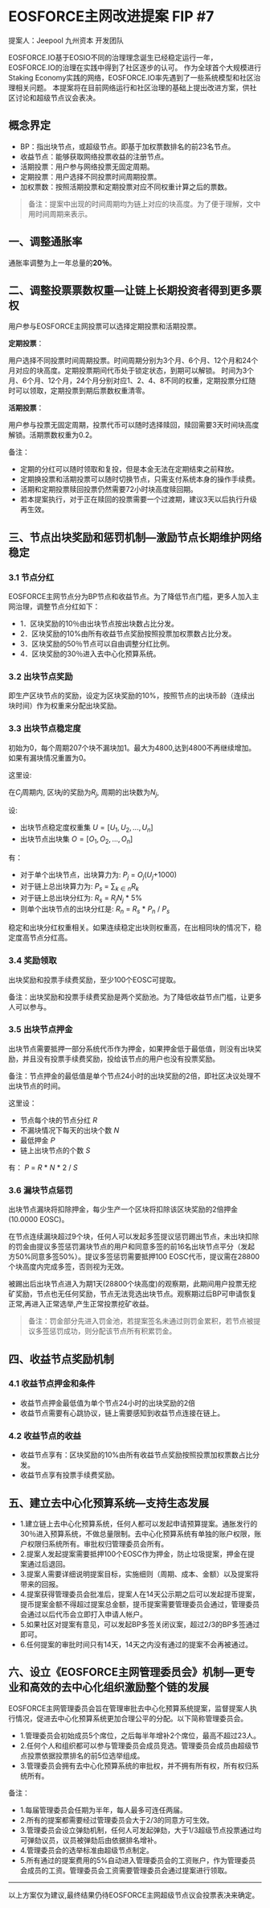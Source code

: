 # EOSFORCE主网改进提案 FIP #7

提案人：Jeepool 九州资本 开发团队

EOSFORCE.IO基于EOSIO不同的治理理念诞生已经稳定运行一年，EOSFORCE.IO的治理在实践中得到了社区逐步的认可。
作为全球首个大规模进行Staking Economy实践的网络，EOSFORCE.IO率先遇到了一些系统模型和社区治理相关问题。
本提案将在目前网络运行和社区治理的基础上提出改进方案，供社区讨论和超级节点议会表决。

## 概念界定

- BP：指出块节点，或超级节点。即基于加权票数排名的前23名节点。
- 收益节点：能够获取网络投票收益的注册节点。
- 活期投票：用户参与网络投票无固定周期。
- 定期投票：用户选择不同投票时间周期投票。
- 加权票数：按照活期投票和定期投票对应不同权重计算之后的票数。

> 备注：提案中出现的时间周期均为链上对应的块高度。为了便于理解，文中用时间周期来表示。

## 一、调整通胀率

通胀率调整为上一年总量的**20％**。

## 二、调整投票票数权重—让链上长期投资者得到更多票权

用户参与EOSFORCE主网投票可以选择定期投票和活期投票。

**定期投票**：

用户选择不同投票时间周期投票。时间周期分别为3个月、6个月、12个月和24个月对应的块高度。定期投票期间代币处于锁定状态，到期可以解锁。
时间为3个月、6个月、12个月，24个月分别对应1、2、4、8不同的权重，定期投票分红随时可以领取，定期投票到期后票数权重清零。

**活期投票**：

用户参与投票无固定周期，投票代币可以随时选择赎回，赎回需要3天时间块高度解锁。活期票数权重为0.2。

备注：

- 定期的分红可以随时领取和复投，但是本金无法在定期结束之前释放。
- 定期换投票和活期投票可以随时切换节点，只需支付系统本身的操作手续费。
- 活期和定期投票赎回投票仍然需要72小时块高度赎回期。
- 若本提案执行，对于正在赎回的投票需要一个过渡期，建议3天以后执行升级再生效。

## 三、节点出块奖励和惩罚机制—激励节点长期维护网络稳定

### 3.1 节点分红

EOSFORCE主网节点分为BP节点和收益节点。为了降低节点门槛，更多人加入主网治理，调整节点分红如下：

- 1．区块奖励的10％由出块节点按出块数占比分发。
- 2．区块奖励的10%由所有收益节点奖励按照投票加权票数占比分发。
- 3．区块奖励的50％节点可以自由调整分红比例。
- 4．区块奖励的30％进入去中心化预算系统。

### 3.2 出块节点奖励

即生产区块节点的奖励，设定为区块奖励的10%，按照节点的出块币龄（连续出块时间）作为权重来分配出块奖励。

### 3.3 出块节点稳定度

初始为0，每个周期207个块不漏块加1。最大为4800,达到4800不再继续增加。如果有漏块情况重置为0。

这里设:

在$C_j$周期内, 区块$j$的奖励为$R_j$, 周期的出块数为$N_j$,

设:

- 出块节点稳定度权重集 $U=[U_1, U_2, ... , U_n]$
- 出块节点出块集 $O=[O_1, O_2, ... , O_n]$

有：

- 对于单个出块节点，出块算力为: $P_j$ = $O_j$($U_j$+1000)
- 对于链上总出块算力为: $P_s$ = $∑_{k∈n}R_k$
- 对于链上总出块分红为: $R_s$ = $R_j$$N_j$ * 5%
- 则单个出块节点的出块分红是: $R_n$ = $R_s$ * $P_n$ / $P_s$

稳定和出块分红权重相关。如果连续稳定出块则权重高，在出相同块的情况下，稳定度高节点分红高。

### 3.4 奖励领取

出块奖励和投票手续费奖励，至少100个EOSC可提取。

备注：出块奖励和投票手续费奖励是两个奖励池。为了降低收益节点门槛，让更多人可以参与。

### 3.5 出块节点押金

出块节点需要抵押一部分系统代币作为押金，如果押金低于最低值，则没有出块奖励，并且没有投票手续费奖励，投给该节点的用户也没有投票奖励。

备注：节点押金的最低值是单个节点24小时的出块奖励的2倍，即社区决议处理不出块节点的时间。

这里设：

- 节点每个块的节点分红 $R$
- 不漏块情况下每天的出块个数 $N$
- 最低押金 $P$
- 链上出块节点的个数 $S$

有：
    $P$ = $R$ * $N$ * 2 / $S$

### 3.6 漏块节点惩罚

出块节点漏块将扣除押金，每少生产一个区块将扣除该区块奖励的2倍押金(10.0000 EOSC)。

在节点连续漏块超过9个块，任何人可以发起多签提议惩罚踢出节点，未出块扣除的罚金由提议多签惩罚漏块节点的用户和同意多签的前16名出块节点平分（发起方50%同意多签50%）。提议多签惩罚需要抵押100 EOSC代币，提议需在28800个块高度内完成多签，否则视为无效。

被踢出后出块节点进入为期1天(28800个块高度)的观察期，此期间用户投票无挖矿奖励，节点也无任何奖励，节点无法竞选出块节点。观察期过后BP可申请恢复正常,再进入正常选举,产生正常投票挖矿收益。
> 备注：罚金部分先进入罚金池，若提案签名未通过则罚金累积，若节点被提议多签惩罚成功，则分配该节点所有积累罚金。

## 四、收益节点奖励机制

### 4.1 收益节点押金和条件
 + 收益节点押金最低值为单个节点24小时的出块奖励的2倍
 + 收益节点需要有心跳协议，链上需要感知到收益节点连接在链上。

### 4.2 收益节点的收益
+ 收益节点享有：区块奖励的10%由所有收益节点奖励按照投票加权票数占比分发。
+ 收益节点享有投票手续费奖励。

## 五、建立去中心化预算系统—支持生态发展

- 1.建立链上去中心化预算系统，任何人都可以发起申请预算提案。通胀发行的30％进入预算系统，不做总量限制。去中心化预算系统有单独的账户权限，账户权限归系统所有。审批权归管理委员会所有。
- 2.提案人发起提案需要抵押100个EOSC作为押金，防止垃圾提案，押金在提案通过后退回。
- 3.提案人需要详细说明提案目标，实施细则（周期、成本、金额）以及提案将带来的回报。
- 4.提案获得管理委员会批准后，提案人在14天公示期之后可以发起提币提案，提币提案金额不得超过提案总金额，提币提案需要管理委员会通过，管理委员会通过以后代币会立即打入申请人帐户。
- 5.如果社区对提案有意见，可以发起BP多签关闭议案，超过2/3的BP多签通过即可。
- 6.任何提案的审批时间只有14天，14天之内没有通过的提案不会再被通过。


## 六、设立《EOSFORCE主网管理委员会》机制—更专业和高效的去中心化组织激励整个链的发展

EOSFORCE主网管理委员会旨在管理审批去中心化预算系统提案，监督提案人执行情况，促进去中心化预算系统更加合理公平的分配。以下简称管理委员会。

- 1.管理委员会初始成员5个席位，之后每半年增补2个席位，最高不超过23人。
- 2.任何个人和组织都可以参与管理委员会成员竞选。管理委员会成员由超级节点投票依据投票排名的前5位选举组成。
- 3.管理委员会拥有去中心化预算系统的审批权，并不拥有所有权，所有权归系统所有。

备注：

- 1.每届管理委员会任期为半年，每人最多可连任两届。
- 2.所有的提案都需要经过管理委员会大于2/3的同意方可生效。
- 3.管理委员会设立弹劾机制，任何人可发起弹劾，大于1/3超级节点投票通过均可弹劾议员，议员被弹劾后由依据排名增补。
- 4.管理委员会的选举标准由超级节点制定。
- 5.所有通过的提案费用的5%自动进入管理委员会的工资账户，作为管理委员会成员的工资。管理委员会工资需要管理委员会通过提案进行领取。

--------------------

以上方案仅为建议,最终结果仍待EOSFORCE主网超级节点议会投票表决来确定。
